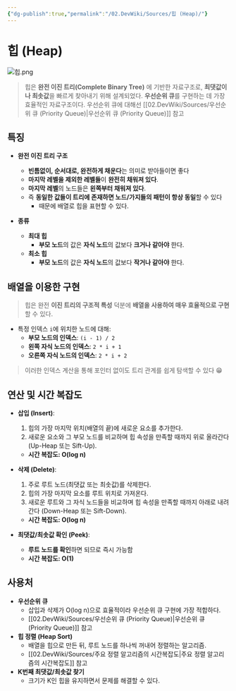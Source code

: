```yaml
---
{"dg-publish":true,"permalink":"/02.DevWiki/Sources/힙 (Heap)/"}
---
```


# 힙 (Heap)

![힙.png](/img/user/02.DevWiki/Sources/Files/%ED%9E%99.png)

> 힙은 **완전 이진 트리(Complete Binary Tree)** 에 기반한 자료구조로, **최댓값이나 최솟값**을 빠르게 찾아내기 위해 설계되었다. **우선순위 큐**를 구현하는 데 가장 효율적인 자료구조이다.
> 우선순위 큐에 대해선 [[02.DevWiki/Sources/우선순위 큐 (Priority Queue)\|우선순위 큐 (Priority Queue)]] 참고

## 특징

-   **완전 이진 트리 구조**
	- **빈틈없이, 순서대로, 완전하게 채운다**는 의미로 받아들이면 좋다
	- **마지막 레벨을 제외한 레벨들**이 **완전히 채워져 있다**.
	- **마지막 레벨**의 노드들은 **왼쪽부터 채워져 있다**.
	- 즉 **동일한 값들이 트리에 존재하면 노드/가지들의 패턴이 항상 동일**할 수 있다 
		- 때문에 배열로 힙을 표현할 수 있다.

-   **종류**
	- **최대 힙**
		- **부모 노드**의 값은 **자식 노드**의 값보다 **크거나 같아야** 한다.
	- **최소 힙**
		- **부모 노드**의 값은 **자식 노드**의 값보다 **작거나 같아야** 한다.

## 배열을 이용한 구현

> 힙은 완전 **이진 트리의 구조적 특성** 덕분에 **배열을 사용하여 매우 효율적으로 구현**할 수 있다.

-   특정 인덱스 `i`에 위치한 노드에 대해:
    -   **부모 노드의 인덱스**: `(i - 1) / 2`
    -   **왼쪽 자식 노드의 인덱스**: `2 * i + 1`
    -   **오른쪽 자식 노드의 인덱스**: `2 * i + 2`

> 이러한 인덱스 계산을 통해 포인터 없이도 트리 관계를 쉽게 탐색할 수 있다 😁

## 연산 및 시간 복잡도

-   **삽입 (Insert)**:
    1.  힙의 가장 마지막 위치(배열의 끝)에 새로운 요소를 추가한다.
    2.  새로운 요소와 그 부모 노드를 비교하며 힙 속성을 만족할 때까지 위로 올라간다 (Up-Heap 또는 Sift-Up).
    -   **시간 복잡도: O(log n)**

-   **삭제 (Delete)**:
    1.  주로 루트 노드(최댓값 또는 최솟값)를 삭제한다.
    2.  힙의 가장 마지막 요소를 루트 위치로 가져온다.
    3.  새로운 루트와 그 자식 노드들을 비교하며 힙 속성을 만족할 때까지 아래로 내려간다 (Down-Heap 또는 Sift-Down).
    -   **시간 복잡도: O(log n)**

-   **최댓값/최솟값 확인 (Peek)**:
    -   **루트 노드를 확인**하면 되므로 즉시 가능함
    -   **시간 복잡도: O(1)**

## 사용처

- **우선순위 큐**
	- 삽입과 삭제가 O(log n)으로 효율적이라 우선순위 큐 구현에 가장 적합하다.
	- [[02.DevWiki/Sources/우선순위 큐 (Priority Queue)\|우선순위 큐 (Priority Queue)]] 참고
-   **힙 정렬 (Heap Sort)** 
	- 배열을 힙으로 만든 뒤, 루트 노드를 하나씩 꺼내어 정렬하는 알고리즘.
	- [[02.DevWiki/Sources/주요 정렬 알고리즘의 시간복잡도\|주요 정렬 알고리즘의 시간복잡도]] 참고
-   **K번째 최댓값/최솟값 찾기**
	- 크기가 K인 힙을 유지하면서 문제를 해결할 수 있다.